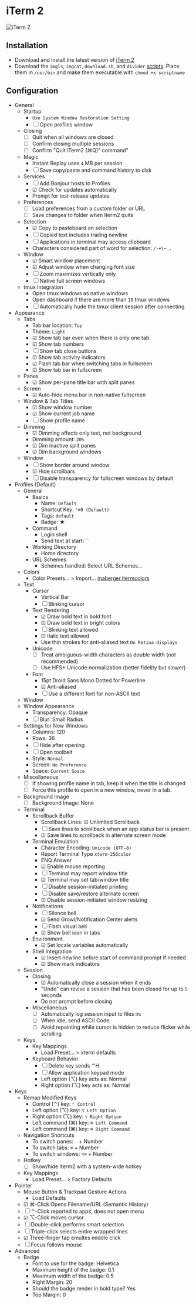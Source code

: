 # iTerm 2

![iTerm 2](iterm2.png "iTerm 2 Screenshot")

## Installation

* Download and install the latest version of [iTerm 2](https://www.iterm2.com/version3.html)
* Download the `imgls`, `imgcat`, `download.sh`, and `divider` [scripts](https://www.iterm2.com/images.html). Place them in `/usr/bin` and make them executable with `chmod +x scriptname`

## Configuration

* General
  * Startup
    * `Use System Window Restoration Setting`
    * ☐ Open profiles window
  * Closing
    * ☐ Quit when all windows are closed
    * ☐ Confirm closing multiple sessions
    * ☐ Confirm "Quit iTerm2 (⌘Q)" command"
  * Magic
    * Instant Replay uses `4` MB per session
    * ☐ Save copy/paste and command history to disk
  * Services
    * ☐ Add Bonjour hosts to Profiles
    * ☑ Check for updates automatically
    * Prompt for test-release updates
  * Preferences
    * ☐ Load preferences from a custom folder or URL
    * ☐ Save changes to folder when Iterm2 quits
  * Selection
    * ☑ Copy to pasteboard on selection
    * ☐ Copied text includes trailing newline
    * ☐ Applications in terminal may access clipboard
    * Characters considered part of word for selection: `/-+\~_.`
  * Window
    * ☑ Smart window placement
    * ☑ Adjust window when changing font size
    * ☐ Zoom maximizes vertically only
    * ☐ Native full screen windows
  * tmux Integration
    * Open tmux windows as native windows
    * Open dashboard if there are more than `10` tmux windows
    * ☐ Automatically hude the tmux client session after connecting
* Appearance
  * Tabs
    * Tab bar location: `Top`
    * Theme: `Light`
    * ☑ Show tab bar even when there is only one tab
    * ☑ Show tab numbers
    * ☐ Show tab close buttons
    * ☑ Show tab activity indicators
    * ☑ Flash tab bar when switching tabs in fullscreen
    * ☑ Show tab bar in fullscreen
  * Panes
    * ☑ Show per-pane title bar with split panes
  * Screen
    * ☑ Auto-hide menu bar in non-native fullscreen
  * Window & Tab Titles
    * ☑ Show window number
    * ☑ Show current job name
    * ☐ Show profile name
  * Dimming
    * ☑ Dimming affects only text, not background
    * Dimming amount: `20%`
    * ☑ Dim inactive split panes
    * ☑ Dim background windows
  * Window
    * ☐ Show border around window
    * ☑ Hide scrollbars
    * ☐ Disable transparency for fullscreen windows by default
* Profiles (Default)
  * General
    * Basics
      * Name: `Default`
      * Shortcut Key: `⌃⌘0 (Default)`
      * Tags: `default`
      * Badge: ★
    * Command
      * Login shell
      * Send text at start: ``
    * Working Directory
      * Home directory
    * URL Schemes
      * Schemes handled: Select URL Schemes...
  * Colors
    * Color Presets... > Import... [maberger.itermcolors](maberger.itermcolors)
  * Text
    * Cursor
      * Vertical Bar
      * ☐ Blinking cursor
    * Text Rendering
      * ☑ Draw bold text in bold font
      * ☑ Draw bold text in bright colors
      * ☐ Blinking text allowed
      * ☑ Italic text allowed
      * Use thin strokes for anti-aliased text `On Retina displays`
    * Unicode
      * ☐ Treat ambiguous-width characters as double width (not recommended)
      * ☐ Use HFS+ Unicode normalization (better fidelity but slower)
    * Font
      * 15pt Droid Sans Mono Dotted for Powerline
      * ☑ Anti-aliased
      * ☐ Use a different font for non-ASCII text
  * Window
   * Window Appearance
     * Transparency: Opaque
     * ☐ Blur: Small Radius
   * Settings for New Windows
     * Columns: 120
     * Rows: 36
     * ☐ Hide after opening
     * ☐ Open toolbelt
     * Style: `Normal`
     * Screen: `No Preference`
     * Space: `Current Space`
   * Miscellaneous
     * ☐ If showing profile name in tab, keep it when the title is changed
     * ☐ Force this profile to open in a new window, never in a tab.
   * Background Image
     * ☐ Background Image: None
  * Terminal
    * Scrollback Buffer
      * Scrollback Lines: ☑ Unlimited Scrollback
      * ☐ Save lines to scrollback when an app status bar is present
      * ☑ Save lines to scrollback in alternate screen mode
    * Terminal Emulation
      * Character Encoding: `Unicode (UTF-8)`
      * Report Terminal Type `xterm-256color`
      * ENQ Answer
      * ☑ Enable mouse reporting
      * ☐ Terminal may report window title
      * ☑ Terminal may set tab/window title
      * ☐ Disable session-initiated printing
      * ☐ Disable save/restore alternate screen
      * ☑ Disable session-initiated window resizing
    * Notifications
      * ☐ Silence bell
      * ☑ Send Growl/Notification Center alerts
      * ☐ Flash visual bell
      * ☑ Show bell icon in tabs
    * Environment
      * ☑ Set locale variables automatically
    * Shell Integration
      * ☑ Insert newline before start of command prompt if needed
      * ☑ Show mark indicators
  * Session
    * Closing
      * ☑ Automatically close a session when it ends
      * "Undo" can revive a session that has been closed for up to `5` seconds
      * Do not prompt before closing
    * Miscellaneous
      * ☐ Automatically log session input to files in:
      * ☐ When idle, send ASCII Code:
      * ☐ Avoid repainting while cursor is hidden to reduce flicker while scrolling
  * Keys
    * Key Mappings
      * Load Preset... > xterm defaults
    * Keyboard Behavior
      * ☐ Delete key sends ⌃H
      * ☐ Allow application keypad mode
      * Left option (⌥) key acts as: Normal
      * Right option (⌥) key acts as: Normal
* Keys
  * Remap Modified Keys
    * Control (⌃) key: `⌃ Control`
    * Left option (⌥) key: `⌥ Left Option`
    * Right option (⌥) key: `⌥ Right Option`
    * Left command (⌘) key: `⌘ Left Command`
    * Left command (⌘) key: `⌘ Right Command`
  * Navigation Shortcuts
    * To switch panes: ` ` + Number
    * To switch tabs: `⌘` + Number
    * To switch windows: `⌥⌘` + Number
  * Hotkey
    * ☐ Show/hide Iterm2 with a system-wide hotkey
  * Key Mappings
    * Load Preset... > Factory Defaults
* Pointer
  * Mouse Button & Trackpad Gesture Actions
    * Load Defaults
  * ☑ ⌘-Click Opens Filename/URL (Semantic History)
  * ☐ ⌃-Click reported to apps, does not open menu
  * ☑ ⌥-Click moves cursor
  * ☐ Double-click performs smart selection
  * ☐ Triple-click selects entire wrapped lines
  * ☑ Three-finger tap emultes middle click
  * ☐ Focus follows mouse
* Advanced
  * Badge
    * Font to use for the badge: Helvetica
    * Maximum height of the badge: 0.1
    * Maximum width of the badge: 0.5
    * Right Margin: 20
    * Should the badge render in bold type? Yes
    * Top Margin: 0
